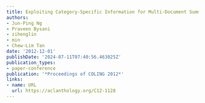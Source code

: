 ```yaml
---
title: Exploiting Category-Specific Information for Multi-Document Summarization
authors:
- Jun-Ping Ng
- Praveen Bysani
- zihenglin
- min
- Chew-Lim Tan
date: '2012-12-01'
publishDate: '2024-07-11T07:40:56.463025Z'
publication_types:
- paper-conference
publication: '*Proceedings of COLING 2012*'
links:
- name: URL
  url: https://aclanthology.org/C12-1128
---
```

